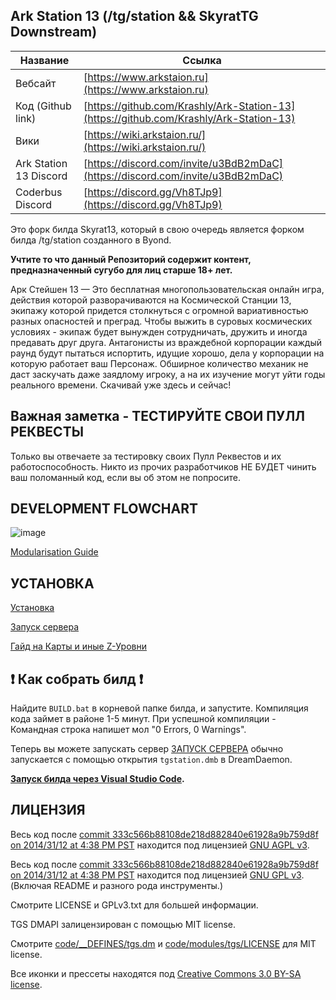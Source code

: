 ## Ark Station 13 (/tg/station && SkyratTG Downstream)

| Название                  | Ссылка                                         |
|---------------------------|------------------------------------------------|
| Вебсайт                   | [https://www.arkstaion.ru](https://www.arkstaion.ru)   															      |
| Код (Github link)         | [https://github.com/Krashly/Ark-Station-13](https://github.com/Krashly/Ark-Station-13)    |
| Вики                      | [https://wiki.arkstaion.ru/](https://wiki.arkstaion.ru/)  					 										  |
| Ark Station 13 Discord    | [https://discord.com/invite/u3BdB2mDaC](https://discord.com/invite/u3BdB2mDaC) 						|
| Coderbus Discord          | [https://discord.gg/Vh8TJp9](https://discord.gg/Vh8TJp9)              									  |

Это форк билда Skyrat13, который в свою очередь является форком билда /tg/station созданного в Byond.

**Учтите то что данный Репозиторий содержит контент, предназначенный сугубо для лиц старше 18+ лет.**

Арк Стейшен 13 — Это бесплатная многопользовательская онлайн игра, действия которой разворачиваются на Космической Станции 13, экипажу которой придется столкнуться с огромной вариативностью разных опасностей и преград. Чтобы выжить в суровых космических условиях - экипаж будет вынужден сотрудничать, дружить и иногда предавать друг друга. Антагонисты из враждебной корпорации каждый раунд будут пытаться испортить, идущие хорошо, дела у корпорации на которую работает ваш Персонаж. Обширное количество механик не даст заскучать даже заядлому игроку, а на их изучение могут уйти годы реального времени. Скачивай уже здесь и сейчас! 

## Важная заметка - ТЕСТИРУЙТЕ СВОИ ПУЛЛ РЕКВЕСТЫ

Только вы отвечаете за тестировку своих Пулл Реквестов и их работоспособность. Никто из прочих разработчиков НЕ БУДЕТ чинить ваш поломанный код, если вы об этом не попросите.

## DEVELOPMENT FLOWCHART
![image](https://i.imgur.com/aJnE4WT.png)

[Modularisation Guide](./modular_skyrat/readme.md)

## УСТАНОВКА
[Установка](.github/guides/DOWNLOADING.md)

[Запуск сервера](.github/guides/RUNNING_A_SERVER.md)

[Гайд на Карты и иные Z-Уровни](.github/guides/MAPS_AND_AWAY_MISSIONS.md)

## :exclamation: Как собрать билд :exclamation:

Найдите `BUILD.bat` в корневой папке билда, и запустите. Компиляция кода займет в районе 1-5 минут. При успешной компиляции - Командная строка напишет мол "0 Errors, 0 Warnings".

Теперь вы можете запускать сервер [ЗАПУСК СЕРВЕРА](.github/guides/RUNNING_A_SERVER.md) обычно запускается с помощью открытия `tgstation.dmb` в DreamDaemon.

**[Запуск билда через Visual Studio Code](tools/build/README.md).**

## ЛИЦЕНЗИЯ

Весь код после [commit 333c566b88108de218d882840e61928a9b759d8f on 2014/31/12 at 4:38 PM PST](https://github.com/tgstation/tgstation/commit/333c566b88108de218d882840e61928a9b759d8f) находится под лицензией [GNU AGPL v3](https://www.gnu.org/licenses/agpl-3.0.html).

Весь код после [commit 333c566b88108de218d882840e61928a9b759d8f on 2014/31/12 at 4:38 PM PST](https://github.com/tgstation/tgstation/commit/333c566b88108de218d882840e61928a9b759d8f) находится под лицензией [GNU GPL v3](https://www.gnu.org/licenses/gpl-3.0.html).
(Включая README и разного рода инструменты.)

Смотрите LICENSE и GPLv3.txt для большей информации.

TGS DMAPI залицензирован с помощью MIT license.

Смотрите [code/__DEFINES/tgs.dm](./code/__DEFINES/tgs.dm) и [code/modules/tgs/LICENSE](./code/modules/tgs/LICENSE) для MIT license.

Все иконки и прессеты находятся под [Creative Commons 3.0 BY-SA license](https://creativecommons.org/licenses/by-sa/3.0/).
